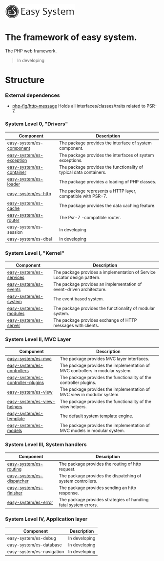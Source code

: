 ![Logo](data/es-logo.png?raw=true)

The framework of easy system.
=============================
The PHP web framework.

>In developing

Structure
=========


### External dependences
- [php-fig/http-message](https://github.com/php-fig/http-message)
  Holds all interfaces/classes/traits related to PSR-7.

### System Level 0, "Drivers"

| Component | Description |
| --- | --- |
| [easy-system/es-component](https://github.com/easy-system/es-component) | The package provides the interface of system component. |
| [easy-system/es-exception](https://github.com/easy-system/es-exception) | The package provides the interfaces of system exceptions. |
| [easy-system/es-container](https://github.com/easy-system/es-container) | The package provides the functionality of typical data containers. |
| [easy-system/es-loader](https://github.com/easy-system/es-loader)       | The package provides a loading of PHP classes. |
| [easy-system/es-http](https://github.com/easy-system/es-http)           | The package represents a HTTP layer, compatible with PSR-7. |
| [easy-system/es-cache](https://github.com/easy-system/es-cache)         | The package provides the data caching feature. |
| [easy-system/es-router](https://github.com/easy-system/es-router)       | The Psr-7 -compatible router. |
| easy-system/es-session | In developing |
| easy-system/es-dbal    | In developing |

### System Level I, "Kernel"

| Component | Description |
| --- | --- |
| [easy-system/es-services](https://github.com/easy-system/es-services) | The package provides a implementation of Service Locator design pattern. |
| [easy-system/es-events](https://github.com/easy-system/es-events)     | The package provides an implementation of event-driven architecture. |
| [easy-system/es-system](https://github.com/easy-system/es-system)     | The event based system. |
| [easy-system/es-modules](https://github.com/easy-system/es-modules)   | The package provides the functionality of modular system. |
| [easy-system/es-server](https://github.com/easy-system/es-server)     | The package provides exchange of HTTP messages with clients. |

### System Level II, MVC Layer

| Component | Description |
| --- | --- |
| [easy-system/es-mvc](https://github.com/easy-system/es-modules)                           | The package provides MVC layer interfaces. |
| [easy-system/es-controllers](https://github.com/easy-system/es-controllers)               | The package provides the implementation of MVC controllers in modular system. |
| [easy-system/es-controller-plugins](https://github.com/easy-system/es-controller-plugins) | The package provides the functionality of the controller plugins.
| [easy-system/es-view](https://github.com/easy-system/es-view)                             | The package provides the implementation of MVC view in modular system. |
| [easy-system/es-view-helpers](https://github.com/easy-system/es-view-helpers)             | The package provides the functionality of the view helpers.
| [easy-system/es-template](https://github.com/easy-system/es-template)                     | The default system template engine.
| [easy-system/es-models](https://github.com/easy-system/es-models)                         | The package provides the implementation of MVC models in modular system.

### System Level III, System handlers

| Component | Description |
| --- | --- |
| [easy-system/es-routing](https://github.com/easy-system/es-routing)       | The package provides the routing of http request. |
| [easy-system/es-dispatcher](https://github.com/easy-system/es-dispatcher) | The package provides the dispatching of system controllers. |
| [easy-system/es-finisher](https://github.com/easy-system/es-finisher)     | The package provides sending an http response. |
| [easy-system/es-error](https://github.com/easy-system/es-errors)          | The package provides strategies of handling fatal system errors. |

### System Level IV, Application layer

| Component | Description |
| --- | --- |
| easy-system/es-debug      | In developing |
| easy-system/es-database   | In developing |
| easy-system/es-navigation | In developing |

